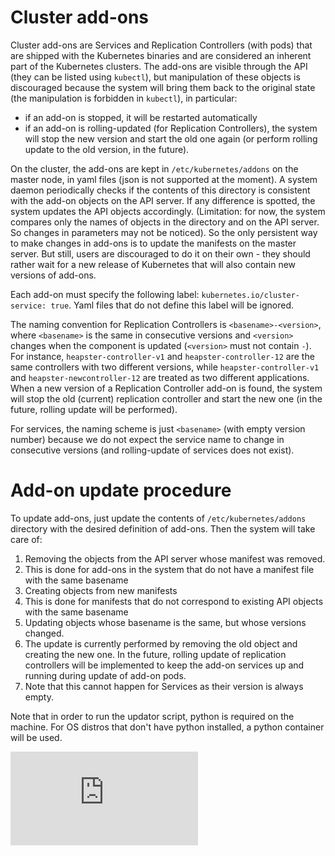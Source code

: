 # Cluster add-ons

Cluster add-ons are Services and Replication Controllers (with pods) that are
shipped with the Kubernetes binaries and are considered an inherent part of the
Kubernetes clusters. The add-ons are visible through the API (they can be listed
using ```kubectl```), but manipulation of these objects is discouraged because
the system will bring them back to the original state (the manipulation is forbidden in `kubectl`), in particular:
* if an add-on is stopped, it will be restarted automatically
* if an add-on is rolling-updated (for Replication Controllers), the system will stop the new version and
  start the old one again (or perform rolling update to the old version, in the
  future).

On the cluster, the add-ons are kept in ```/etc/kubernetes/addons``` on the master node, in yaml files
(json is not supported at the moment). A system daemon periodically checks if
the contents of this directory is consistent with the add-on objects on the API
server. If any difference is spotted, the system updates the API objects
accordingly. (Limitation: for now, the system compares only the names of objects
in the directory and on the API server. So changes in parameters may not be
noticed). So the only persistent way to make changes in add-ons is to update the
manifests on the master server. But still, users are discouraged to do it
on their own - they should rather wait for a new release of
Kubernetes that will also contain new versions of add-ons.

Each add-on must specify the following label: ```kubernetes.io/cluster-service: true```.
Yaml files that do not define this label will be ignored.

The naming convention for Replication Controllers is
```<basename>-<version>```, where ```<basename>``` is the same in consecutive
versions and ```<version>``` changes when the component is updated
(```<version>``` must not contain ```-```). For instance,
```heapster-controller-v1``` and ```heapster-controller-12``` are the
same controllers with two different versions, while ```heapster-controller-v1```
and ```heapster-newcontroller-12``` are treated as two different applications.
When a new version of a Replication Controller add-on is found, the system will
stop the old (current) replication controller and start the new one
(in the future, rolling update will be performed).

For services, the naming scheme is just ```<basename>``` (with empty version number)
because we do not expect the service name to change in consecutive versions (and
rolling-update of services does not exist).

# Add-on update procedure

To update add-ons, just update the contents of ```/etc/kubernetes/addons```
directory with the desired definition of add-ons. Then the system will take care
of:

1. Removing the objects from the API server whose manifest was removed.
  1. This is done for add-ons in the system that do not have a manifest file with the
     same basename
1. Creating objects from new manifests
  1. This is done for manifests that do not correspond to existing API objects
     with the same basename
1. Updating objects whose basename is the same, but whose versions changed.
  1. The update is currently performed by removing the old object and creating
     the new one. In the future, rolling update of replication controllers will
     be implemented to keep the add-on services up and running during update of add-on
     pods.
  1. Note that this cannot happen for Services as their version is always empty.

Note that in order to run the updator script, python is required on the machine.
For OS distros that don't have python installed, a python container will be used.



[![Analytics](https://kubernetes-site.appspot.com/UA-36037335-10/GitHub/cluster/addons/README.md?pixel)]()
